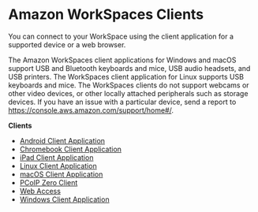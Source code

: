 # Amazon WorkSpaces Clients<a name="amazon-workspaces-clients"></a>

You can connect to your WorkSpace using the client application for a supported device or a web browser\.

The Amazon WorkSpaces client applications for Windows and macOS support USB and Bluetooth keyboards and mice, USB audio headsets, and USB printers\. The WorkSpaces client application for Linux supports USB keyboards and mice\. The WorkSpaces clients do not support webcams or other video devices, or other locally attached peripherals such as storage devices\. If you have an issue with a particular device, send a report to [https://console\.aws\.amazon\.com/support/home\#/](https://console.aws.amazon.com/support/home#/)\.

**Clients**
+ [Android Client Application](amazon-workspaces-android-client.md)
+ [Chromebook Client Application](amazon-workspaces-chromebook-client.md)
+ [iPad Client Application](amazon-workspaces-ipad-client.md)
+ [Linux Client Application](amazon-workspaces-linux-client.md)
+ [macOS Client Application](amazon-workspaces-osx-client.md)
+ [PCoIP Zero Client](amazon-workspaces-pcoip-zero-client.md)
+ [Web Access](amazon-workspaces-web-access.md)
+ [Windows Client Application](amazon-workspaces-windows-client.md)